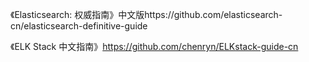 《Elasticsearch: 权威指南》中文版https://github.com/elasticsearch-cn/elasticsearch-definitive-guide

《ELK Stack 中文指南》https://github.com/chenryn/ELKstack-guide-cn